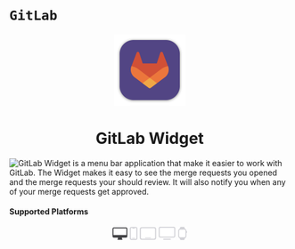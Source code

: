 # ``GitLab``

<p align="center">
<img src="GitLab/Assets.xcassets/AppIcon.appiconset/mac1024.png" height="128">
<h1 align="center">GitLab Widget</h1>
</p>

![GitLab Widget](https://gitlab.com/beamgroup/gitlab-widget) is a menu bar application that make it easier to work with GitLab. The Widget makes it easy to see the merge requests you opened and the merge requests your should review. It will also notify you when any of your merge requests get approved.

#### Supported Platforms
<p align="center">
<img src="Images/macos-active.svg" height="24">
<img src="Images/ios.svg" height="24">
<img src="Images/ipados.svg" height="24">
<img src="Images/tvos.svg" height="24">
<img src="Images/watchos.svg" height="24">
</p>
